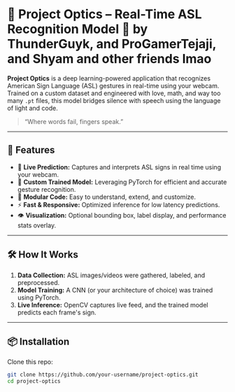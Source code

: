 # 🧠 Project Optics – Real-Time ASL Recognition Model 🤟 by ThunderGuyk, and ProGamerTejaji, and Shyam and other friends lmao

**Project Optics** is a deep learning-powered application that recognizes American Sign Language (ASL) gestures in real-time using your webcam. Trained on a custom dataset and engineered with love, math, and way too many `.pt` files, this model bridges silence with speech using the language of light and code.

> “Where words fail, fingers speak.”

---

## 🚀 Features

- 🔮 **Live Prediction:** Captures and interprets ASL signs in real time using your webcam.
- 🎯 **Custom Trained Model:** Leveraging PyTorch for efficient and accurate gesture recognition.
- 🧰 **Modular Code:** Easy to understand, extend, and customize.
- ⚡ **Fast & Responsive:** Optimized inference for low latency predictions.
- 👁️ **Visualization:** Optional bounding box, label display, and performance stats overlay.

---

## 🛠️ How It Works

1. **Data Collection:** ASL images/videos were gathered, labeled, and preprocessed.
2. **Model Training:** A CNN (or your architecture of choice) was trained using PyTorch.
3. **Live Inference:** OpenCV captures live feed, and the trained model predicts each frame's sign.

---

## 📦 Installation

Clone this repo:

```bash
git clone https://github.com/your-username/project-optics.git
cd project-optics
